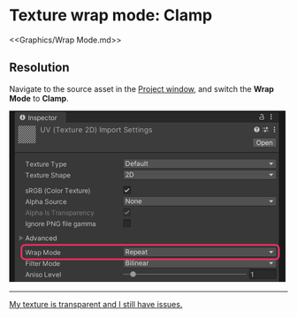 # Texture wrap mode: Clamp

<<Graphics/Wrap Mode.md>>

## Resolution
Navigate to the source asset in the [Project window](https://docs.unity3d.com/Manual/ProjectView.html), and switch the **Wrap Mode** to **Clamp**.  

![Wrap Mode Dropdown](wrap-mode.png)  

---

[My texture is transparent and I still have issues.](Transparency%20Fringing.md)
